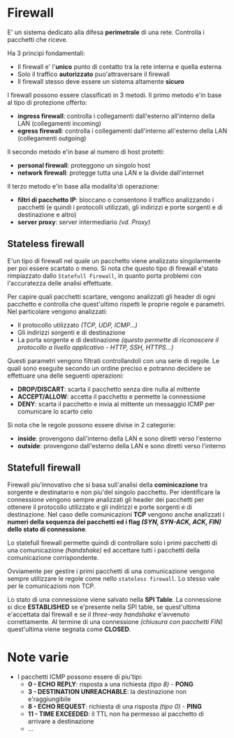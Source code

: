 # Firewall
E' un sistema dedicato alla difesa **perimetrale** di una rete. Controlla i pacchetti che riceve.

Ha 3 principi fondamentali:
- Il firewall e' l'**unico** punto di contatto tra la rete interna e quella esterna
- Solo il traffico **autorizzato** puo'attraversare il firewall
- Il firewall stesso deve essere un sistema altamente **sicuro**

I firewall possono essere classificati in 3 metodi.
Il primo metodo e'in base al tipo di protezione offerto:
- **ingress firewall**: controlla i collegamenti dall'esterno all'interno della LAN (collegamenti incoming)
- **egress firewall**: controlla i collegamenti dall'interno all'esterno della LAN (collegamenti outgoing)

Il secondo metodo e'in base al numero di host protetti:
- **personal firewall**: proteggono un singolo host
- **network firewall**: protegge tutta una LAN e la divide dall'internet

Il terzo metodo e'in base alla modalita'di operazione:
- **filtri di pacchetto IP**: bloccano o consentono il traffico analizzando i pacchetti (e quindi i protocolli utilizzati, gli indirizzi e porte sorgenti e di destinazione e altro)
- **server proxy**: server intermediario _(vd. Proxy)_

## Stateless firewall
E'un tipo di firewall nel quale un pacchetto viene analizzato singolarmente per poi essere scartato o meno.
Si nota che questo tipo di firewall e'stato rimpiazzato dallo `Statefull Firewall`, in quanto porta problemi con l'accuratezza delle analisi effettuate.

Per capire quali pacchetti scartare, vengono analizzati gli header di ogni pacchetto e controlla che quest'ultimo rispetti le proprie regole e parametri. Nel particolare vengono analizzati:
- Il protocollo utilizzato _(TCP, UDP, ICMP...)_
- Gli indirizzi sorgenti e di destinazione
- La porta sorgente e di destinazione _(questo permette di riconoscere il protocollo a livello applicativo - HTTP, SSH, HTTPS...)_

Questi parametri vengono filtrati controllandoli con una serie di regole. Le quali sono eseguite secondo un ordine preciso e potranno decidere se effettuare una delle seguenti operazioni:
- **DROP/DISCART**: scarta il pacchetto senza dire nulla al mittente
- **ACCEPT/ALLOW**: accetta il pacchetto e permette la connessione
- **DENY**: scarta il pacchetto e invia al mittente un messaggio ICMP per comunicare lo scarto celo

Si nota che le regole possono essere divise in 2 categorie:
- **inside**: provengono dall'interno della LAN e sono diretti verso l'esterno
- **outside**: provengono dall'esterno della LAN e sono diretti verso l'interno

## Statefull firewall
Firewall piu'innovativo che si basa sull'analisi della **cominicazione** tra sorgente e destinatario e non piu'del singolo pacchetto. Per identificare la connessione vengono sempre analizzati gli header dei pacchetti per ottenere il protocollo utilizzato e gli indirizzi e porte sorgenti e di destinazione. Nel caso delle comunicazioni **TCP** vengono anche analizzati i **numeri della sequenza dei pacchetti ed i flag _(SYN, SYN-ACK, ACK, FIN)_  dello stato di connessione**. 

Lo statefull firewall permette quindi di controllare solo i primi pacchetti di una comunicazione _(handshake)_ ed accettare tutti i pacchetti della comunicazione corrispondente.

Ovviamente per gestire i primi pacchetti di una comunicazione vengono sempre utilizzare le regole come nello `stateless firewall`. Lo stesso vale per le comunicazioni non TCP.

Lo stato di una connessione viene salvato nella **SPI Table**.  La connessione si dice **ESTABLISHED** se e'presente nella SPI table, se quest'ultima e'accettata dal firewall e se il _three-way handshake_ e'avvenuto correttamente. Al termine di una connessione _(chiusura con pacchetti FIN)_ quest'ultima viene segnata come **CLOSED**.

# Note varie
- I pacchetti ICMP possono essere di piu'tipi:
	- **0 - ECHO REPLY**: risposta a una richiesta _(tipo 8)_ - **PONG**
	- **3 - DESTINATION UNREACHABLE**: la destinazione non e'raggiungibile
	- **8 - ECHO REQUEST**: richiesta di una risposta _(tipo 0)_ - **PING**
	- **11 - TIME EXCEEDED**: il TTL non ha permesso al pacchetto di arrivare a destinazione
	- ...